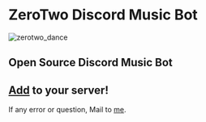 # ZeroTwo Discord Music Bot

![zerotwo_dance](https://tenor.com/9YMQ.gif)

## Open Source Discord Music Bot

## [Add](https://discord.com/api/oauth2/authorize?client_id=960047470589657108&permissions=3155968&scope=bot) to your server!

If any error or question, Mail to [me](mailto:aksidion@kreimben.com).
